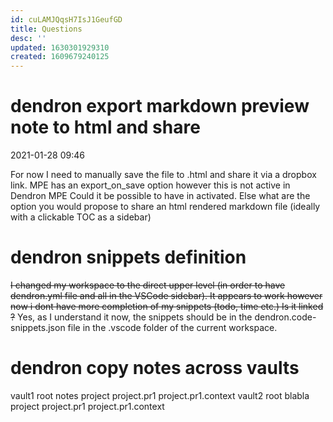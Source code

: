 ```yaml
---
id: cuLAMJQqsH7IsJ1GeufGD
title: Questions
desc: ''
updated: 1630301929310
created: 1609679240125
---
```


# dendron export markdown preview note to html and share
2021-01-28 09:46

For now I need to manually save the file to .html and share it via a dropbox link.
MPE has an export_on_save option however this is not active in Dendron MPE Could it be possible to have in activated.
Else what are the option you would propose to share an html rendered markdown file (ideally with a clickable TOC as a sidebar)


# dendron snippets definition
~~I changed my workspace to the direct upper level (in order to have dendron.yml file and all in the VSCode sidebar). It appears to work however now i dont have more completion of my snippets (todo, time etc.)
Is it linked ?~~ Yes, as I understand it now, the snippets should be in the dendron.code-snippets.json file in the .vscode folder of the current workspace.



# dendron copy notes across vaults


vault1
    root
    notes
    project
    project.pr1
    project.pr1.context
vault2
    root
    blabla
    project
    project.pr1
    project.pr1.context
